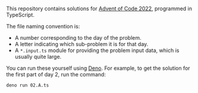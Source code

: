 This repository contains solutions for [Advent of Code 2022][aoc], programmed in TypeScript.

The file naming convention is:

- A number corresponding to the day of the problem.
- A letter indicating which sub-problem it is for that day.
- A `*.input.ts` module for providing the problem input data, which is usually quite large.

You can run these yourself using [Deno][deno]. For example, to get the solution for the first part of day 2, run the command:

```sh
deno run 02.A.ts
```

[aoc]: https://adventofcode.com/2022
[deno]: https://deno.land/manual
